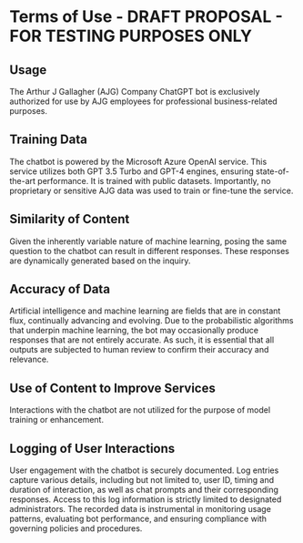 # Terms of Use - DRAFT PROPOSAL - FOR TESTING PURPOSES ONLY

## Usage

The Arthur J Gallagher (AJG) Company ChatGPT bot is exclusively authorized for use by AJG employees for professional business-related purposes.

## Training Data

The chatbot is powered by the Microsoft Azure OpenAI service. This service utilizes both GPT 3.5 Turbo and GPT-4 engines, ensuring state-of-the-art performance. It is trained with public datasets. Importantly, no proprietary or sensitive AJG data was used to train or fine-tune the service.

## Similarity of Content

Given the inherently variable nature of machine learning, posing the same question to the chatbot can result in different responses. These responses are dynamically generated based on the inquiry.

## Accuracy of Data

Artificial intelligence and machine learning are fields that are in constant flux, continually advancing and evolving. Due to the probabilistic algorithms that underpin machine learning, the bot may occasionally produce responses that are not entirely accurate. As such, it is essential that all outputs are subjected to human review to confirm their accuracy and relevance.

## Use of Content to Improve Services

Interactions with the chatbot are not utilized for the purpose of model training or enhancement.

## Logging of User Interactions

User engagement with the chatbot is securely documented. Log entries capture various details, including but not limited to, user ID, timing and duration of interaction, as well as chat prompts and their corresponding responses. Access to this log information is strictly limited to designated administrators. The recorded data is instrumental in monitoring usage patterns, evaluating bot performance, and ensuring compliance with governing policies and procedures.
